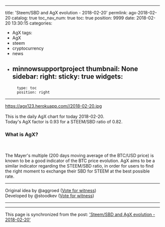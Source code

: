 
---
title: 'Steem/SBD and AgX evolution - 2018-02-20'
permlink: agx-2018-02-20
catalog: true
toc_nav_num: true
toc: true
position: 9999
date: 2018-02-20 13:30:15
categories:
- AgX
tags:
- AgX
- steem
- cryptocurrency
- news
- minnowsupportproject
thumbnail: None
sidebar:
    right:
        sticky: true
widgets:
    -
        type: toc
        position: right
---


https://agx123.herokuapp.com//2018-02-20.jpg<br/><br/>This is the daily AgX chart for today 2018-02-20.<br/>Today's AgX factor is 0.93 for a STEEM/SBD ratio of 0.82.<h3>What is AgX?</h3><br/><br/>The Mayer's multiple (200 days moving average of the BTC/USD price) is known to be a good indicator of the BTC price evolution.
AgX aims to be a similar indicator regarding the STEEM/SBD ratio, in order for users to find the right moment to exchange their SBD for STEEM at the best possible rate.<hr/>Original idea by @aggroed (<a href="https://v2.steemconnect.com/sign/account-witness-vote?witness=aggroed&amp;approve=1">Vote for witness</a>)<br/>Developed by @stoodkev (<a href="https://v2.steemconnect.com/sign/account-witness-vote?witness=stoodkev&amp;approve=1">Vote for witness</a>)<hr/>

- - -

This page is synchronized from the post: ['Steem/SBD and AgX evolution - 2018-02-20'](https://steemit.com/@aggroed/agx-2018-02-20)
